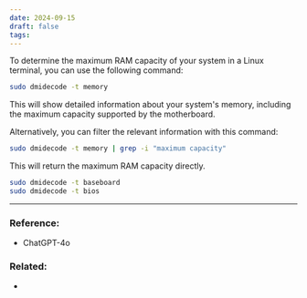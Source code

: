 ```yaml
---
date: 2024-09-15
draft: false
tags:
---
```

To determine the maximum RAM capacity of your system in a Linux terminal, you can use the following command:

```bash
sudo dmidecode -t memory
```

This will show detailed information about your system's memory, including the maximum capacity supported by the motherboard.

Alternatively, you can filter the relevant information with this command:

```bash
sudo dmidecode -t memory | grep -i "maximum capacity"
```

This will return the maximum RAM capacity directly.


```bash
sudo dmidecode -t baseboard
sudo dmidecode -t bios
```

---
### Reference:
- ChatGPT-4o

### Related:
- 